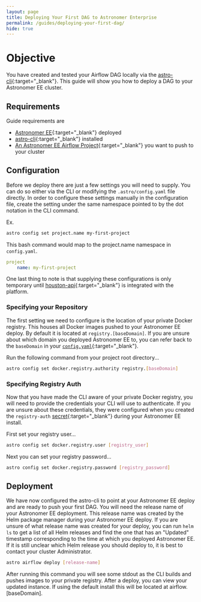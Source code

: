 ```yaml
---
layout: page
title: Deploying Your First DAG to Astronomer Enterprise
permalink: /guides/deploying-your-first-dag/
hide: true
---
```




# Objective 
You have created and tested your Airflow DAG locally via the [astro-cli](https://github.com/astronomerio/astro-cli){:target="_blank"}. This guide will show you how to deploy a DAG to your Astronomer EE cluster.

## Requirements
Guide requirements are
- [Astronomer EE](http://enterprise.astronomer.io/){:target="_blank"} deployed
- [astro-cli](https://github.com/astronomerio/astro-cli){:target="_blank"} installed
- [An Astronomer EE Airflow Project](http://enterprise.astronomer.io/guides/creating-an-airflow-project/index.html){:target="_blank"} you want to push to your cluster

## Configuration
Before we deploy there are just a few settings you will need to supply. You can do so either via the CLI or modifying the `.astro/config.yaml` file directly. In order to configure these settings manually in the configuration file, create the setting under the same namespace pointed to by the dot notation in the CLI command.

Ex.

```bash
astro config set project.name my-first-project
```
This bash command would map to the project.name namespace in `config.yaml`.

```yaml
project
    name: my-first-project
```

One last thing to note is that supplying these configurations is only temporary until [houston-api](https://github.com/astronomerio/houston-api){:target="_blank"} is integrated with the platform.

### Specifying your Repository
The first setting we need to configure is the location of your private Docker registry. This houses all Docker images pushed to your Astronomer EE deploy. By default it is located at `registry.[baseDomain]`. If you are unsure about which domain you deployed Astronomer EE to, you can refer back to the `baseDomain` in your [`config.yaml`](http://enterprise.astronomer.io/guides/google-cloud/index.html#configuration-file){:target="_blank"}.

Run the following command from your project root directory...
```bash
astro config set docker.registry.authority registry.[baseDomain]
```

### Specifying Registry Auth
Now that you have made the CLI aware of your private Docker registry, you will need to provide the credentials your CLI will use to authenticate. If you are unsure about these credentials, they were configured when you created the `registry-auth` [secret](http://enterprise.astronomer.io/guides/google-cloud/index.html#secrets){:target="_blank"} during your Astronomer EE install. 

First set your registry user...
```bash
astro config set docker.registry.user [registry_user]
```

Next you can set your registry password...
```bash
astro config set docker.registry.password [registry_password]
```

## Deployment
We have now configured the astro-cli to point at your Astronomer EE deploy and are ready to push your first DAG. You will need the release name of your Astronomer EE deployment. This release name was created by the Helm package manager during your Astronomer EE deploy. If you are unsure of what release name was created for your deploy, you can run `helm ls` to get a list of all Helm releases and find the one that has an "Updated" timestamp corresponding to the time at which you deployed Astronomer EE. If it is still unclear which Helm release you should deploy to, it is best to contact your cluster Administrator.

```bash
astro airflow deploy [release-name]
```

After running this command you will see some stdout as the CLI builds and pushes images to your private registry. After a deploy, you can view your updated instance. If using the default install this will be located at airflow.[baseDomain].
